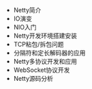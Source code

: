 - Netty简介
- IO演变
- NIO入门
- Netty开发环境搭建安装
- TCP粘包/拆包问题
- 分隔符和定长解码器的应用
- Netty多协议开发和应用
- WebSocket协议开发
- Netty源码分析